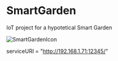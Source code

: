 # SmartGarden
IoT project for a hypotetical Smart Garden

![SmartGardenIcon](https://user-images.githubusercontent.com/73821482/183614169-f8ce82a1-96bf-4cca-85c7-94fe97c84841.svg)


serviceURI = "http://192.168.1.71:12345/"

